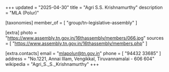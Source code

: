 +++
updated = "2025-04-30"
title = "Agri S.S. Krishnamurthy"
description = "MLA (Polur)"

[taxonomies]
member_of = [
    "group/tn-legislative-assembly"
]

[extra]
photo = "https://www.assembly.tn.gov.in/16thassembly/members/066.jpg"
sources = [
    "https://www.assembly.tn.gov.in/16thassembly/members.php"
]

[extra.contacts]
email = "mlapolur@tn.gov.in"
phone = [
    "94432 33685"
]
address = "No.1221, Annai Illam, Vengikkal, Tiruvannamalai - 606 604"
wikipedia = "Agri_S._S._Krishnamurthy"
+++